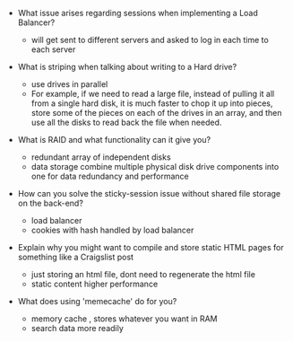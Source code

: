 - What issue arises regarding sessions when implementing a Load Balancer?
  - will get sent to different servers and asked to log in each time to each server

- What is striping when talking about writing to a Hard drive?
  - use drives in parallel 
  - For example, if we need to read a large file, instead of pulling it all from a single hard disk, it is much faster to chop it up into pieces, store some of the pieces on each of the drives in an array, and then use all the disks to read back the file when needed.

- What is RAID and what functionality can it give you?
  - redundant array of independent disks 
  - data storage combine multiple physical disk drive components into one for data redundancy and performance 
  
- How can you solve the sticky-session issue without shared file storage on the back-end?
  - load balancer 
  - cookies with hash handled by load balancer  

- Explain why you might want to compile and store static HTML pages for something like a Craigslist post
  - just storing an html file, dont need to regenerate the html file 
  - static content higher performance 

- What does using 'memecache' do for you?
  - memory cache , stores whatever you want in RAM
  - search data more readily 

